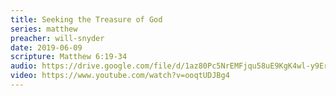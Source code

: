 ```yaml
---
title: Seeking the Treasure of God
series: matthew
preacher: will-snyder
date: 2019-06-09
scripture: Matthew 6:19-34
audio: https://drive.google.com/file/d/1az80Pc5NrEMFjqu58uE9KgK4wl-y9Eru/view
video: https://www.youtube.com/watch?v=ooqtUDJBg4
---
```

